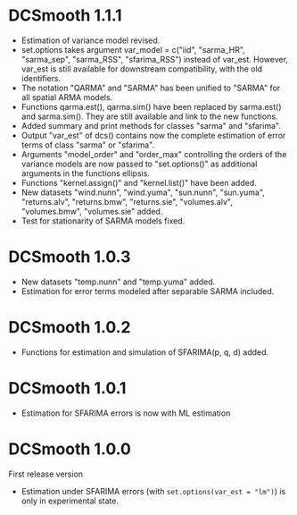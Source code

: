 # DCSmooth 1.1.1
* Estimation of variance model revised.
* set.options takes argument var_model = c("iid", "sarma_HR", "sarma_sep", "sarma_RSS", "sfarima_RSS") instead of var_est. However, var_est is still available for downstream compatibility, with the old identifiers.
* The notation "QARMA" and "SARMA" has been unified to "SARMA" for all spatial ARMA models.
* Functions qarma.est(), qarma.sim() have been replaced by sarma.est() and sarma.sim(). They are still available and link to the new functions.
* Added summary and print methods for classes "sarma" and "sfarima".
* Output "var_est" of dcs() contains now the complete estimation of error terms of class "sarma" or "sfarima".
* Arguments "model_order" and "order_max" controlling the orders of the variance models are now passed to "set.options()" as additional arguments in the functions ellipsis.
* Functions "kernel.assign()" and "kernel.list()" have been added.
* New datasets "wind.nunn", "wind.yuma", "sun.nunn", "sun.yuma", "returns.alv", "returns.bmw", "returns.sie", "volumes.alv", "volumes.bmw", "volumes.sie" added.
* Test for stationarity of SARMA models fixed.

# DCSmooth 1.0.3
* New datasets "temp.nunn" and "temp.yuma" added.
* Estimation for error terms modeled after separable SARMA included.

# DCSmooth 1.0.2
* Functions for estimation and simulation of SFARIMA(p, q, d) added.

# DCSmooth 1.0.1
* Estimation for SFARIMA errors is now with ML estimation

# DCSmooth 1.0.0
First release version
* Estimation under SFARIMA errors (with `set.options(var_est = "lm")`) is only in experimental state.